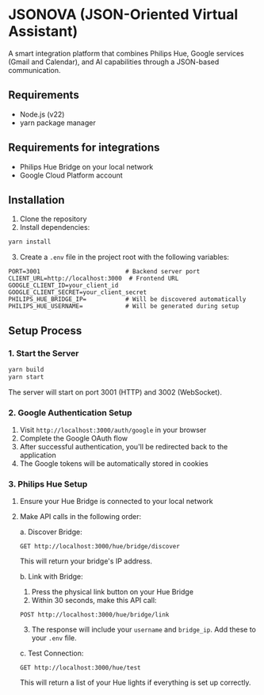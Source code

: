# JSONOVA (JSON-Oriented Virtual Assistant)

A smart integration platform that combines Philips Hue, Google services (Gmail and Calendar), and AI capabilities through a JSON-based communication.

## Requirements

- Node.js (v22)
- yarn package manager
  
## Requirements for integrations

- Philips Hue Bridge on your local network 
- Google Cloud Platform account

## Installation

1. Clone the repository
2. Install dependencies:
```bash
yarn install
```

3. Create a `.env` file in the project root with the following variables:
```env
PORT=3001                        # Backend server port
CLIENT_URL=http://localhost:3000  # Frontend URL
GOOGLE_CLIENT_ID=your_client_id
GOOGLE_CLIENT_SECRET=your_client_secret
PHILIPS_HUE_BRIDGE_IP=           # Will be discovered automatically
PHILIPS_HUE_USERNAME=            # Will be generated during setup
```

## Setup Process

### 1. Start the Server
```bash
yarn build
yarn start
```
The server will start on port 3001 (HTTP) and 3002 (WebSocket).

### 2. Google Authentication Setup

1. Visit `http://localhost:3000/auth/google` in your browser
2. Complete the Google OAuth flow
3. After successful authentication, you'll be redirected back to the application
4. The Google tokens will be automatically stored in cookies

### 3. Philips Hue Setup

1. Ensure your Hue Bridge is connected to your local network
2. Make API calls in the following order:

   a. Discover Bridge:
   ```
   GET http://localhost:3000/hue/bridge/discover
   ```
   This will return your bridge's IP address.

   b. Link with Bridge:
   1. Press the physical link button on your Hue Bridge
   2. Within 30 seconds, make this API call:
   ```
   POST http://localhost:3000/hue/bridge/link
   ```
   3. The response will include your `username` and `bridge_ip`. Add these to your `.env` file.

   c. Test Connection:
   ```
   GET http://localhost:3000/hue/test
   ```
   This will return a list of your Hue lights if everything is set up correctly.